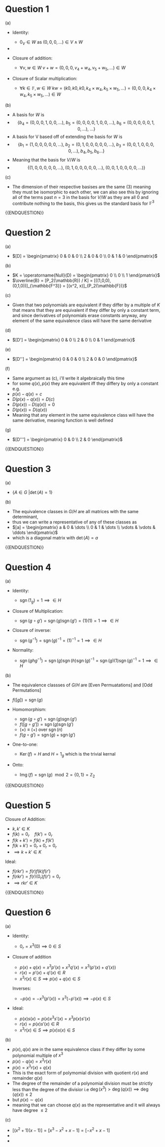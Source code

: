 # Question 1

(a)

- Identity:
	- $0_V \in W$ as $(0,0,0, \dots) \in V \land W$
- 
- Closure of addition:
	- $\forall v,w \in W \; v + w = (0,0,0, v_4 + w_4, v_5 + w_5, \dots) \in W$

- Closure of Scalar multiplication:
	- $\forall k \in \mathbb{F}, w \in W \;kw = (k0, k0, k0, k_4 \times w_4, k_5 \times w_5, \dots) =  (0, 0, 0, k_4 \times w_4, k_5 \times w_5, \dots)\in W$ 


(b)

- A basis for $W$ is 
- $$\{ b_4 = (0,0,0,1,0,0,\dots), \; b_5 = (0,0,0,0,1,0,0,\dots), \;b_6 = (0,0,0,0,0,1,0,\dots), \;  \dots \}$$
- A basis for V based off of extending the basis for $W$ is
-  $$\{ b_1 = (1,0,0,0,0,0,\dots), \; b_2 = (0,1,0,0,0,0,0,\dots), \;b_3 = (0,0,1,0,0,0,0,\dots), \;  b_4, b_5, b_6 \dots \}$$
- Meaning that the basis for $V/W$ is 
- $$\{(1,0,0,0,0,0,\dots), \; (0,1,0,0,0,0,0,\dots), \; (0,0,1,0,0,0,0,\dots)\}$$

(c)

- The dimension of their respective basises are the same $(3)$ meaning they must be isomorphic to each other, we can also see this by ignoring all of the terms past $n = 3$ in the basis for $V/W$ as they are all 0 and contribute nothing to the basis, this gives us the standard basis for $\mathbb{F}^3$


{{ENDQUESTION}}

# Question 2

(a)

- $[D] = \begin{pmatrix} 0 & 0 & 0 \\ 2 & 0 & 0 \\ 0 & 1 & 0 \end{pmatrix}$

(b)

- $K = \operatorname{Null}(D) = \begin{pmatrix} 0 \\ 0 \\ 1 \end{pmatrix}$
- $\overline{B} = [P_2(\mathbb{R}) / K] = [((1,0,0), (0,1,0))]_{\mathbb{F^3}} = [(x^2, x)]_{P_2(\mathbb{F})}$

(c)

- Given that two polynomials are equivalent if they differ by a multiple of $K$ that means that they are equivalent if they differ by only a constant term, and since derivatives of polynomials erase constants anyway, any element of the same equivalence class will have the same derivative

(d)

- $[D'] = \begin{pmatrix} 0 & 0  \\ 2 & 0 \\ 0 & 1  \end{pmatrix}$

(e)

- $[D''] = \begin{pmatrix} 0 & 0 & 0 \\ 2 & 0 & 0 \end{pmatrix}$

(f)

- Same argument as (c), i'll write it algebraically this time
- for some $q(x), p(x)$ they are equivalent iff they differy by only a constant e.g.
- $p(x) - q(x) = c$
- $D(p(x) - q(x)) = D(c)$
- $D(p(x)) - D(q(x)) = 0$
- $D(p(x)) = D(q(x))$
- Meaning that any element in the same equivalence class will have the same derivative, meaning function is well defined

(g)

- $[D'''] = \begin{pmatrix} 0 & 0 \\ 2 & 0 \end{pmatrix}$

{{ENDQUESTION}}

# Question 3

(a)

- $\{A \in G \ | \operatorname{det}(A) = 1\}$

(b)

- The equivalence classes in $G/H$ are all matrices with the same determinant,
- thus we can write a representative of any of these classes as 
- $[a] = \begin{pmatrix} a  & 0 & \dots \\ 0 & 1 & \dots \\ \vdots & \vdots & \ddots \end{pmatrix}$
- which is a diagonal matrix with $\operatorname{det}(A) = a$ 

{{ENDQUESTION}}

# Question 4

(a)

- Identity: 
	- $\operatorname{sgn}(1_g) = 1 \implies \in H$

- Closure of Multiplication:
	- $\operatorname{sgn}(g \circ g') = \operatorname{sgn}(g)\operatorname{sgn}(g') = (1)(1) = 1 \implies \in H$

- Closure of inverse:
	- $\operatorname{sgn}(g^{-1}) = \operatorname{sgn}(g)^{-1} = (1)^{-1} = 1 \implies \in H$

- Normality:
	- $\operatorname{sgn}(ghg^{-1}) = \operatorname{sgn}(g)\operatorname{sgn}(h)\operatorname{sgn}(g)^{-1} = \operatorname{sgn}(g)(1)\operatorname{sgn}(g)^{-1} = 1 \implies \in H$

(b)

- The equivalence classses of $G/H$ are $[\text{Even Permuatations}]$ and $[\text{Odd Permutations}]$
- $f([g]) = \operatorname{sgn}(g)$

- Homomorphism:
	-  $\operatorname{sgn}(g \circ g') = \operatorname{sgn}(g)\operatorname{sgn}(g')$
	-  $f([g \circ g']) = \operatorname{sgn}(g)\operatorname{sgn}(g')$
	- $(\times) \equiv (+) \text{ over } \operatorname{sgn}(n)$
	-  $f(g \circ g') = \operatorname{sgn}(g) + \operatorname{sgn}(g')$

- One-to-one:
	- $\operatorname{Ker}(f) = H$ and $H = 1_g$ which is the trivial kernal

- Onto:
	- $\operatorname{Img}(f) = \operatorname{sgn}(g) \mod 2 = \{0,1\} = \mathbb{Z}_2$


{{ENDQUESTION}}

# Question 5

Closure of Addition:
- $k,k' \in K$
- $f(k) = 0_r \quad f(k') = 0_r$
- $f(k+k') = f(k) + f(k')$
- $f(k+k') = 0_r + 0_r = 0_r$
- $\implies k + k' \in K$

Ideal:
- $f(rkr') = f(r)f(k)f(r')$
- $f(rkr') = f(r)(0_r)f(r') = 0_r$
- $\implies rkr' \in K$


{{ENDQUESTION}}

# Question 6

(a)

- Identity:
	- $0_r = x^3(0) \implies 0 \in S$

- Closure of addition
	- $p(x) + q(x) = x^3p'(x) + x^3q'(x) = x^3(p'(x) + q'(x))$
	- $r(x) = p'(x) + q'(x) \in R$
	- $x^3r(x) \in S \implies p(x) + q(x) \in S$

	Inverses:
	- $-p(x) = -x^3(p'(x)) = x^3(-p'(x)) \implies -p(x) \in S$

- Ideal:
	- $p(x)s(x) = p(x)x^3s'(x) = x^3p(x)s'(x)$
	- $r(x) = p(x)s'(x) \in R$
	- $x^3r(x) \in S \implies p(x)s(x) \in S$


(b)

- $p(x),q(x)$ are in the same equivalence class if they differ by some polynomial multiple of $x^3$
- $p(x) - q(x) = x^3r(x)$
- $p(x) = x^3r(x) + q(x)$
- This is the exact form of polymomial division with quotient $r(x)$ and remainder $q(x)$
- The degree of the remainder of a polynomial division must be strictly less than the degree of the divisior i.e $\operatorname{deg}(x^3) > \operatorname{deg}(q(x)) \implies \operatorname{deg}(q(x)) \leq 2$
- but $p(x) \sim q(x)$ 
- meaning that we can choose $q(x)$ as the representative and it will always have degree $\leq 2$

(c)

- $[(x^2 + 1)(x-1)] = [x^3 -x^2 + x -1] =  [-x^2 + x - 1]$
- 
- 